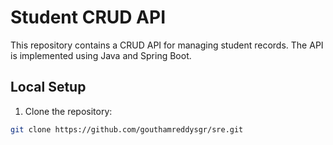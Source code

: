 # Student CRUD API

This repository contains a CRUD API for managing student records. The API is implemented using Java and Spring Boot.

## Local Setup

1. Clone the repository:

```bash
git clone https://github.com/gouthamreddysgr/sre.git
